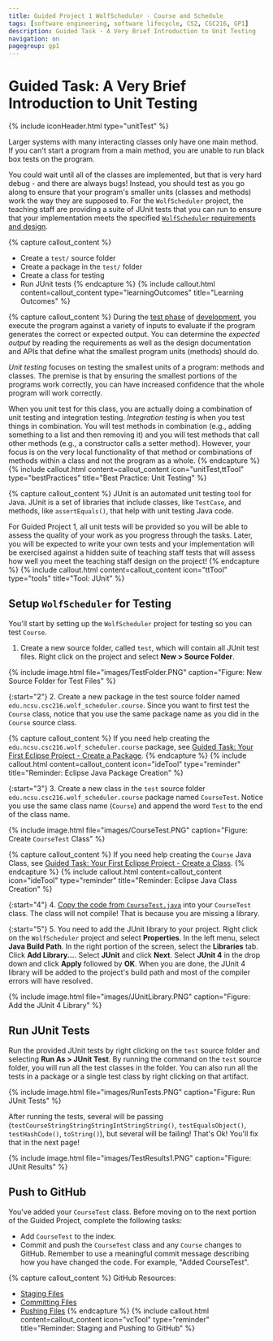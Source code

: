 ```yaml
---
title: Guided Project 1 WolfScheduler - Course and Schedule
tags: [software engineering, software lifecycle, CS2, CSC216, GP1]
description: Guided Task - A Very Brief Introduction to Unit Testing
navigation: on
pagegroup: gp1
---
```


# Guided Task: A Very Brief Introduction to Unit Testing
{% include iconHeader.html type="unitTest" %}

Larger systems with many interacting classes only have one main method. If you can't start a program from a main method, you are unable to run black box tests on the program. 

You could wait until all of the classes are implemented, but that is very hard debug - and there are always bugs! Instead, you should test as you go along to ensure that your program's smaller units (classes and methods) work the way they are supposed to. For the `WolfScheduler` project, the teaching staff are providing a suite of JUnit tests that you can run to ensure that your implementation meets the specified [`WolfScheduler` requirements and design](../wolf-scheduler/).

{% capture callout_content %}
  * Create a `test/` source folder
  * Create a package in the `test/` folder
  * Create a class for testing
  * Run JUnit tests
{% endcapture %}
{% include callout.html content=callout_content type="learningOutcomes" title="Learning Outcomes" %}

{% capture callout_content %}
During the [test phase](../se-overview/test) of [development](../se-overview/), you execute the program against a variety of inputs to evaluate if the program generates the correct or expected output.  You can determine the *expected output* by reading the requirements as well as the design documentation and APIs that define what the smallest program units (methods) should do.

*Unit testing* focuses on testing the smallest units of a program: methods and classes.  The premise is that by ensuring the smallest portions of the programs work correctly, you  can have increased confidence that the whole program will work correctly.

When you unit test for this class, you are actually doing a combination of unit testing and integration testing.  *Integration testing* is when you test things in combination.  You will test methods in combination (e.g., adding something to a list and then removing it) and you will test methods that call other methods (e.g., a constructor calls a setter method).  However, your focus is on the very local functionality of that method or combinations of methods within a class and not the program as a whole.
{% endcapture %}
{% include callout.html content=callout_content icon="unitTest,ttTool" type="bestPractices" title="Best Practice: Unit Testing" %}

{% capture callout_content %}
JUnit is an automated unit testing tool for Java.  JUnit is a set of libraries that include classes, like `TestCase`, and methods, like `assertEquals()`, that help with unit testing Java code.  

For Guided Project 1, all unit tests will be provided so you will be able to assess the quality of your work as you progress through the tasks.  Later, you will be expected to write your own tests and your implementation will be exercised against a hidden suite of teaching staff tests that will assess how well you meet the teaching staff design on the project!
{% endcapture %}
{% include callout.html content=callout_content icon="ttTool" type="tools" title="Tool: JUnit" %}

 
## Setup `WolfScheduler` for Testing
You'll start by setting up the `WolfScheduler` project for testing so you can test `Course`.

  1. Create a new source folder, called `test`,  which will contain all JUnit test files. Right click on the project and select **New > Source Folder**.
  
{% include image.html file="images/TestFolder.PNG" caption="Figure: New Source Folder for Test Files" %} 
  
  {:start="2"}
  2. Create a new package in the test source folder named `edu.ncsu.csc216.wolf_scheduler.course`. Since you want to first test the `Course` class, notice that you use the same package name as you did in the `Course` source class.
  
{% capture callout_content %}
If you need help creating the `edu.ncsu.csc216.wolf_scheduler.course` package, see [Guided Task: Your First Eclipse Project - Create a Package](gp1-eclipse-intro#create-a-package).
{% endcapture %}
{% include callout.html content=callout_content icon="ideTool" type="reminder" title="Reminder: Eclipse Java Package Creation" %}
  
  {:start="3"}
  3. Create a new class in the `test` source folder `edu.ncsu.csc216.wolf_scheduler.course` package named `CourseTest`. Notice you use the same class name (`Course`) and append the word `Test` to the end of the class name.
  
{% include image.html file="images/CourseTest.PNG" caption="Figure: Create `CourseTest` Class" %} 

{% capture callout_content %}
If you need help creating the `Course` Java Class, see [Guided Task: Your First Eclipse Project - Create a Class](gp1-eclipse-intro#create-a-class).
{% endcapture %}
{% include callout.html content=callout_content icon="ideTool" type="reminder" title="Reminder: Eclipse Java Class Creation" %}
  
  {:start="4"}
  4. [Copy the code from `CourseTest.java`](files/CourseTest.java) into your `CourseTest` class. The class will not compile! That is because you are missing a library.
  
  {:start="5"}
  5. You need to add the JUnit library to your project. Right click on the `WolfScheduler` project and select **Properties**. In the left menu, select **Java Build Path**. In the right portion of the screen, select the **Libraries** tab. Click **Add Library...**. Select **JUnit** and click **Next**. Select **JUnit 4** in the drop down and click **Apply** followed by **OK**. When you are done, the JUnit 4 library will be added to the project's build path and most of the compiler errors will have resolved.
  
{% include image.html file="images/JUnitLibrary.PNG" caption="Figure: Add the JUnit 4 Library" %} 
    
 
## Run JUnit Tests
Run the provided JUnit tests by right clicking on the `test` source folder and selecting **Run As > JUnit Test**.  By running the command on the `test` source folder, you will run all the test classes in the folder.  You can also run all the tests in a package or a single test class by right clicking on that artifact.

{% include image.html file="images/RunTests.PNG" caption="Figure: Run JUnit Tests" %} 

After running the tests, several will be passing (`testCourseStringStringStringIntStringString()`, `testEqualsObject()`, `testHashCode()`, `toString()`), but several will be failing!  That's Ok!  You'll fix that in the next page!

{% include image.html file="images/TestResults1.PNG" caption="Figure: JUnit Results" %} 

 
## Push to GitHub
You've added your `CourseTest` class.  Before moving on to the next portion of the Guided Project, complete the following tasks:

  * Add `CourseTest` to the index.
  * Commit and push the `CourseTest` class and any `Course` changes to GitHub.  Remember to use a meaningful commit message describing how you have changed the code.  For example, "Added CourseTest".

{% capture callout_content %}
GitHub Resources:

  * [Staging Files](../git-tutorial/git-staging)
  * [Committing Files](../git-tutorial/git-commit)
  * [Pushing Files](../git-tutorial/git-push)
{% endcapture %}
{% include callout.html content=callout_content icon="vcTool" type="reminder" title="Reminder: Staging and Pushing to GitHub" %}
  